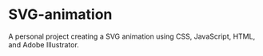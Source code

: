 # SVG-animation
A personal project creating a SVG animation using CSS, JavaScript, HTML, and Adobe Illustrator.
